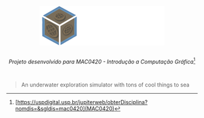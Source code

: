 <div align="center">
<img align="center" width="65%" src="./assets/banner.png" />
<br>
<br>
  
_Projeto desenvolvido para MAC0420 - Introdução a Computação Gráfica_[^1]
</div>
<br>

> An underwater exploration simulator with tons of cool things to sea

[^1]: [https://uspdigital.usp.br/jupiterweb/obterDisciplina?nomdis=&sgldis=mac0420](MAC0420)
